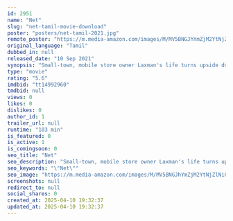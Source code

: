 ```yaml
---
id: 2951
name: "Net"
slug: "net-tamil-movie-download"
poster: "posters/net-tamil-2021.jpg"
remote_poster: "https://m.media-amazon.com/images/M/MV5BNGJhYmZjM2YtNjZlNi00MzNmLTliYWEtMzUyNjQ5N2M1NGM3XkEyXkFqcGc@._V1_SX300.jpg"
original_language: "Tamil"
dubbed_in: null
released_date: "10 Sep 2021"
synopsis: "Small-town, mobile store owner Laxman's life turns upside down when he encounters an online subscription-based spying website and starts following a young girl Priya. His innocent obsession leads him to take immoral decisions."
type: "movie"
rating: "5.6"
imdbid: "tt14992960"
tmdbid: null
views: 0
likes: 0
dislikes: 0
author_id: 1
trailer_url: null
runtime: "103 min"
is_featured: 0
is_active: 1
is_comingsoon: 0
seo_title: "Net"
seo_description: "Small-town, mobile store owner Laxman's life turns upside down when he encounters an online subscription-based spying website and starts following a young girl Priya. His innocent obsession leads him to take immoral decisions."
seo_keywords: "\"Net\""
seo_image: "https://m.media-amazon.com/images/M/MV5BNGJhYmZjM2YtNjZlNi00MzNmLTliYWEtMzUyNjQ5N2M1NGM3XkEyXkFqcGc@._V1_SX300.jpg"
screenshots: null
redirect_to: null
social_shares: 0
created_at: 2025-04-10 19:32:37
updated_at: 2025-04-10 19:32:37
---
```


